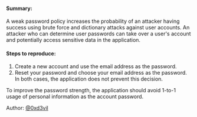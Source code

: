 <h4>Summary:</h4>

A weak password policy increases the probability of an attacker having success using brute force and dictionary attacks against user accounts. An attacker who can determine user passwords can take over a user's account and potentially access sensitive data in the application.

<h4>Steps to reproduce:</h4>

1. Create a new account and use the email address as the password. </br>
2. Reset your password and choose your email address as the password. </br>
   In both cases, the application does not prevent this decision. </br>

To improve the password strength, the application should avoid 1-to-1 usage of personal information as the account password.

Author: [@0xd3vil](https://twitter.com/0xd3vil)

